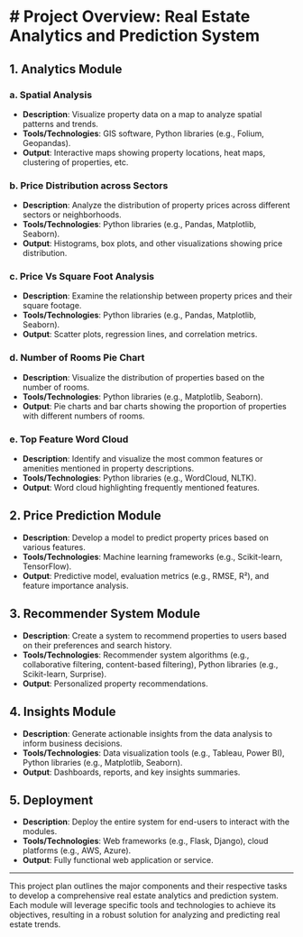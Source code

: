 # # Project Overview: Real Estate Analytics and Prediction System

## 1. Analytics Module
### a. Spatial Analysis
- **Description**: Visualize property data on a map to analyze spatial patterns and trends.
- **Tools/Technologies**: GIS software, Python libraries (e.g., Folium, Geopandas).
- **Output**: Interactive maps showing property locations, heat maps, clustering of properties, etc.

### b. Price Distribution across Sectors
- **Description**: Analyze the distribution of property prices across different sectors or neighborhoods.
- **Tools/Technologies**: Python libraries (e.g., Pandas, Matplotlib, Seaborn).
- **Output**: Histograms, box plots, and other visualizations showing price distribution.

### c. Price Vs Square Foot Analysis
- **Description**: Examine the relationship between property prices and their square footage.
- **Tools/Technologies**: Python libraries (e.g., Pandas, Matplotlib, Seaborn).
- **Output**: Scatter plots, regression lines, and correlation metrics.

### d. Number of Rooms Pie Chart
- **Description**: Visualize the distribution of properties based on the number of rooms.
- **Tools/Technologies**: Python libraries (e.g., Matplotlib, Seaborn).
- **Output**: Pie charts and bar charts showing the proportion of properties with different numbers of rooms.

### e. Top Feature Word Cloud
- **Description**: Identify and visualize the most common features or amenities mentioned in property descriptions.
- **Tools/Technologies**: Python libraries (e.g., WordCloud, NLTK).
- **Output**: Word cloud highlighting frequently mentioned features.

## 2. Price Prediction Module
- **Description**: Develop a model to predict property prices based on various features.
- **Tools/Technologies**: Machine learning frameworks (e.g., Scikit-learn, TensorFlow).
- **Output**: Predictive model, evaluation metrics (e.g., RMSE, R²), and feature importance analysis.

## 3. Recommender System Module
- **Description**: Create a system to recommend properties to users based on their preferences and search history.
- **Tools/Technologies**: Recommender system algorithms (e.g., collaborative filtering, content-based filtering), Python libraries (e.g., Scikit-learn, Surprise).
- **Output**: Personalized property recommendations.

## 4. Insights Module
- **Description**: Generate actionable insights from the data analysis to inform business decisions.
- **Tools/Technologies**: Data visualization tools (e.g., Tableau, Power BI), Python libraries (e.g., Matplotlib, Seaborn).
- **Output**: Dashboards, reports, and key insights summaries.

## 5. Deployment
- **Description**: Deploy the entire system for end-users to interact with the modules.
- **Tools/Technologies**: Web frameworks (e.g., Flask, Django), cloud platforms (e.g., AWS, Azure).
- **Output**: Fully functional web application or service.

---

This project plan outlines the major components and their respective tasks to develop a comprehensive real estate analytics and prediction system. Each module will leverage specific tools and technologies to achieve its objectives, resulting in a robust solution for analyzing and predicting real estate trends.
